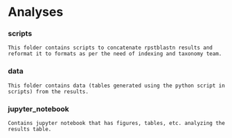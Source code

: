 # Analyses

### scripts
    This folder contains scripts to concatenate rpstblastn results and reformat it to formats as per the need of indexing and taxonomy team.

### data
    This folder contains data (tables generated using the python script in scripts) from the results.

### jupyter_notebook
    Contains jupyter notebook that has figures, tables, etc. analyzing the results table.

